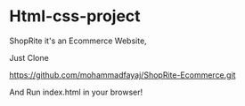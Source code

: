 # Html-css-project
ShopRite it's an Ecommerce Website,


Just Clone 

https://github.com/mohammadfayaj/ShopRite-Ecommerce.git 

And Run index.html in your browser!
